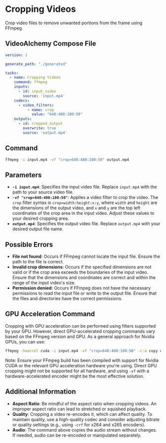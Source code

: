 # Cropping Videos

Crop video files to remove unwanted portions from the frame using FFmpeg.

## VideoAlchemy Compose File

```yaml
version: 1

generate_path: "./generated"

tasks:
  - name: Cropping Videos
    command: ffmpeg
    inputs:
      - id: input_video
        source: 'input.mp4'
    codecs:
      - video_filters:
          - name: crop
            value: "640:480:100:50"
    outputs:
      - id: cropped_output
        overwrite: true
        source: 'output.mp4'
```

## Command

```bash
ffmpeg -i input.mp4 -vf "crop=640:480:100:50" output.mp4
```

## Parameters

- **`-i input.mp4`**: Specifies the input video file. Replace `input.mp4` with the path to your source video file.
- **`-vf "crop=640:480:100:50"`**: Applies a video filter to crop the video. The `crop` filter syntax is `crop=width:height:x:y`, where `width` and `height` are the dimensions of the output video, and `x` and `y` are the top left coordinates of the crop area in the input video. Adjust these values to your desired cropping area.
- **`output.mp4`**: Specifies the output video file. Replace `output.mp4` with your desired output file name.

## Possible Errors

- **File not found**: Occurs if FFmpeg cannot locate the input file. Ensure the path to the file is correct.
- **Invalid crop dimensions**: Occurs if the specified dimensions are not valid or if the crop area exceeds the boundaries of the input video. Ensure that the dimensions and coordinates are correct and within the range of the input video's size.
- **Permission denied**: Occurs if FFmpeg does not have the necessary permissions to read the input file or write to the output file. Ensure that the files and directories have the correct permissions.

## GPU Acceleration Command

Cropping with GPU acceleration can be performed using filters supported by your GPU. However, direct GPU-accelerated cropping commands vary based on the FFmpeg version and GPU. As a general approach for Nvidia GPUs, you can use:


```bash
ffmpeg -hwaccel cuda -i input.mp4 -vf "crop=640:480:100:50" -c:a copy output.mp4
```


Note: Ensure your FFmpeg build has been compiled with support for Nvidia CUDA or the relevant GPU acceleration hardware you're using. Direct GPU cropping might not be supported for all hardware, and using `-vf` with a hardware-accelerated encoder might be the most effective solution.

## Additional Information

- **Aspect Ratio**: Be mindful of the aspect ratio when cropping videos. An improper aspect ratio can lead to stretched or squished playback.
- **Quality**: Cropping a video re-encodes it, which can affect quality. To maintain quality, use a high-quality codec and consider adjusting bitrate or quality settings (e.g., using `-crf` for x264 and x265 encoders).
- **Audio**: The command above copies the audio stream without changes. If needed, audio can be re-encoded or manipulated separately.
